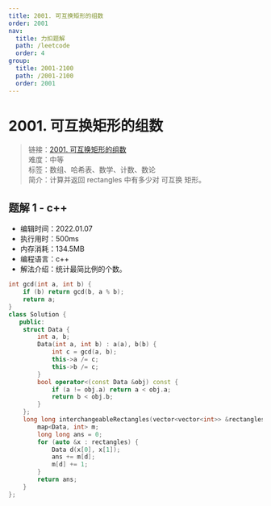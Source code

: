 ```yaml
---
title: 2001. 可互换矩形的组数
order: 2001
nav:
  title: 力扣题解
  path: /leetcode
  order: 4
group:
  title: 2001-2100
  path: /2001-2100
  order: 2001
---
```


# 2001. 可互换矩形的组数

> 链接：[2001. 可互换矩形的组数](https://leetcode-cn.com/problems/number-of-pairs-of-interchangeable-rectangles/)  
> 难度：中等  
> 标签：数组、哈希表、数学、计数、数论  
> 简介：计算并返回 rectangles 中有多少对 可互换 矩形。

## 题解 1 - c++

- 编辑时间：2022.01.07
- 执行用时：500ms
- 内存消耗：134.5MB
- 编程语言：c++
- 解法介绍：统计最简比例的个数。

```c++
int gcd(int a, int b) {
    if (b) return gcd(b, a % b);
    return a;
}
class Solution {
   public:
    struct Data {
        int a, b;
        Data(int a, int b) : a(a), b(b) {
            int c = gcd(a, b);
            this->a /= c;
            this->b /= c;
        }
        bool operator<(const Data &obj) const {
            if (a != obj.a) return a < obj.a;
            return b < obj.b;
        }
    };
    long long interchangeableRectangles(vector<vector<int>> &rectangles) {
        map<Data, int> m;
        long long ans = 0;
        for (auto &x : rectangles) {
            Data d(x[0], x[1]);
            ans += m[d];
            m[d] += 1;
        }
        return ans;
    }
};
```
